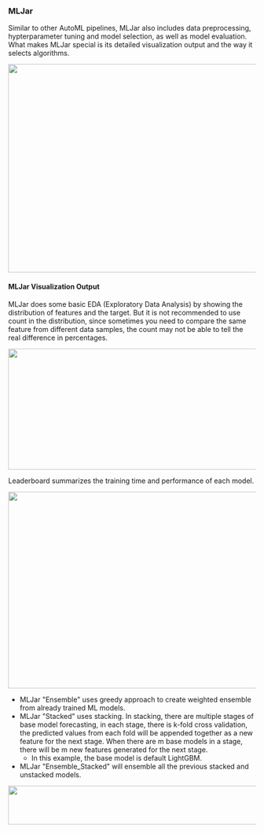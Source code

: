 ### MLJar

Similar to other AutoML pipelines, MLJar also includes data preprocessing, hypterparameter tuning and model selection, as well as model evaluation. What makes MLJar special is its detailed visualization output and the way it selects algorithms.

<p align="center">
<img src="https://github.com/lady-h-world/My_Garden/blob/main/images/Garden_Market_images/mini_pipeline/mljar_process.png" width="823" height="424" />
</p>

#### MLJar Visualization Output

MLJar does some basic EDA (Exploratory Data Analysis) by showing the distribution of features and the target. But it is not recommended to use count in the distribution, since sometimes you need to compare the same feature from different data samples, the count may not be able to tell the real difference in percentages.

<p align="left">
<img src="https://github.com/lady-h-world/My_Garden/blob/main/images/Garden_Market_images/mini_pipeline/mljar_eda.png" width="800" height="246" />
</p>

Leaderboard summarizes the training time and performance of each model.

<p align="left">
<img src="https://github.com/lady-h-world/My_Garden/blob/main/images/Garden_Market_images/mini_pipeline/mljar_leaderboard.png" width="700" height="400" />
</p>

* MLJar "Ensemble" uses greedy approach to create weighted ensemble from already trained ML models.
* MLJar "Stacked" uses stacking. In stacking, there are multiple stages of base model forecasting, in each stage, there is k-fold cross validation, the predicted values from each fold will be appended together as a new feature for the next stage. When there are m base models in a stage, there will be m new features generated for the next stage.
  * In this example, the base model is default LightGBM.
* MLJar "Ensemble_Stacked" will ensemble all the previous stacked and unstacked models.

<p align="left">
<img src="https://github.com/lady-h-world/My_Garden/blob/main/images/Garden_Market_images/notes/stack_ensemble.png" width="766" height="79" />
</p>


